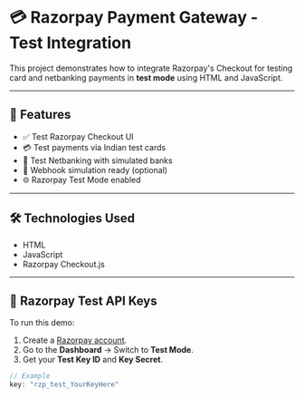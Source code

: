 # 💳 Razorpay Payment Gateway - Test Integration

This project demonstrates how to integrate Razorpay's Checkout for testing card and netbanking payments in **test mode** using HTML and JavaScript.

---

## 🚀 Features

- ✅ Test Razorpay Checkout UI
- 💳 Test payments via Indian test cards
- 🏦 Test Netbanking with simulated banks
- 🔁 Webhook simulation ready (optional)
- 🌐 Razorpay Test Mode enabled

---

## 🛠️ Technologies Used

- HTML
- JavaScript
- Razorpay Checkout.js

---

## 🔑 Razorpay Test API Keys

To run this demo:

1. Create a [Razorpay account](https://razorpay.com).
2. Go to the **Dashboard** → Switch to **Test Mode**.
3. Get your **Test Key ID** and **Key Secret**.

```js
// Example
key: "rzp_test_YourKeyHere"

